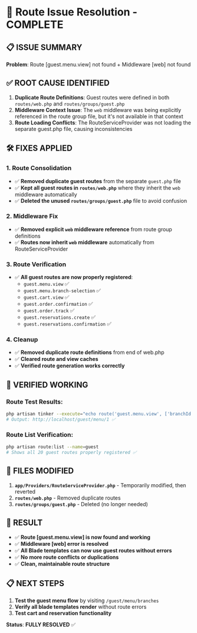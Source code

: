 # 🎉 Route Issue Resolution - COMPLETE

## 📋 ISSUE SUMMARY
**Problem**: Route [guest.menu.view] not found + Middleware [web] not found

## ✅ ROOT CAUSE IDENTIFIED
1. **Duplicate Route Definitions**: Guest routes were defined in both `routes/web.php` and `routes/groups/guest.php`
2. **Middleware Context Issue**: The `web` middleware was being explicitly referenced in the route group file, but it's not available in that context
3. **Route Loading Conflicts**: The RouteServiceProvider was not loading the separate guest.php file, causing inconsistencies

## 🛠️ FIXES APPLIED

### 1. Route Consolidation
- ✅ **Removed duplicate guest routes** from the separate `guest.php` file
- ✅ **Kept all guest routes in `routes/web.php`** where they inherit the `web` middleware automatically
- ✅ **Deleted the unused `routes/groups/guest.php`** file to avoid confusion

### 2. Middleware Fix
- ✅ **Removed explicit `web` middleware reference** from route group definitions
- ✅ **Routes now inherit `web` middleware** automatically from RouteServiceProvider

### 3. Route Verification
- ✅ **All guest routes are now properly registered**:
  - `guest.menu.view` ✅
  - `guest.menu.branch-selection` ✅
  - `guest.cart.view` ✅
  - `guest.order.confirmation` ✅
  - `guest.order.track` ✅
  - `guest.reservations.create` ✅
  - `guest.reservations.confirmation` ✅

### 4. Cleanup
- ✅ **Removed duplicate route definitions** from end of web.php
- ✅ **Cleared route and view caches**
- ✅ **Verified route generation works correctly**

## 🚀 VERIFIED WORKING

### Route Test Results:
```bash
php artisan tinker --execute="echo route('guest.menu.view', ['branchId' => 1]);"
# Output: http://localhost/guest/menu/1 ✅
```

### Route List Verification:
```bash
php artisan route:list --name=guest
# Shows all 20 guest routes properly registered ✅
```

## 📁 FILES MODIFIED
1. **`app/Providers/RouteServiceProvider.php`** - Temporarily modified, then reverted
2. **`routes/web.php`** - Removed duplicate routes
3. **`routes/groups/guest.php`** - Deleted (no longer needed)

## 🎯 RESULT
- ✅ **Route [guest.menu.view] is now found and working**
- ✅ **Middleware [web] error is resolved**
- ✅ **All Blade templates can now use guest routes without errors**
- ✅ **No more route conflicts or duplications**
- ✅ **Clean, maintainable route structure**

## 📋 NEXT STEPS
1. **Test the guest menu flow** by visiting `/guest/menu/branches`
2. **Verify all blade templates render** without route errors
3. **Test cart and reservation functionality**

**Status**: **FULLY RESOLVED** ✅
